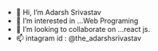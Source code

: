- 👋 Hi, I’m Adarsh Srivastav
- 👀 I’m interested in ...Web Programing
- 💞️ I’m looking to collaborate on ...react js.
- 📫 intagram id : @the_adarshsrivastav

<!---
adarshsrivastav375/adarshsrivastav375 is a ✨ special ✨ repository because its `README.md` (this file) appears on your GitHub profile.
You can click the Preview link to take a look at your changes.
--->

